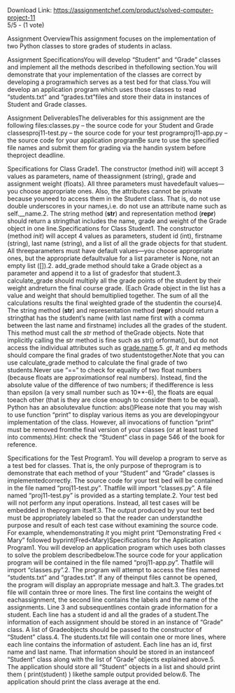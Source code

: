 Download Link: https://assignmentchef.com/product/solved-computer-project-11
<br>
5/5 - (1 vote)

Assignment OverviewThis assignment focuses on the implementation of two Python classes to store grades of students in aclass.



Assignment SpecificationsYou will develop “Student” and “Grade” classes and implement all the methods described in thefollowing section.You will demonstrate that your implementation of the classes are correct by developing a programwhich serves as a test bed for that class.You will develop an application program which uses those classes to read “students.txt” and “grades.txt”files and store their data in instances of Student and Grade classes.

Assignment DeliverablesThe deliverables for this assignment are the following files:classes.py – the source code for your Student and Grade classesproj11-test.py – the source code for your test programproj11-app.py – the source code for your application programBe sure to use the specified file names and submit them for grading via the handin system before theproject deadline.

Specifications for Class Grade1. The constructor (method <i>_init_</i>) will accept 3 values as parameters, name of theassignment (string), grade and assignment weight (floats). All three parameters must havedefault values—you choose appropriate ones. Also, the attributes cannot be private because youneed to access them in the Student class. That is, do not use double underscores in your names,i.e. do not use an attribute name such as self.__name.2. The string method (__str__) and representation method (__repr__) should return a stringthat includes the name, grade and weight of the Grade object in one line.Specifications for Class Student1. The constructor (method <i>_init_</i>) will accept 4 values as parameters, student id (int), firstname (string), last name (string), and a list of all the grade objects for that student. All threeparameters must have default values—you choose appropriate ones, but the appropriate defaultvalue for a list parameter is None, not an empty list ([]).2. add_grade method should take a Grade object as a parameter and append it to a list of gradesfor that student.3. calculate_grade should multiply all the grade points of the student by their weight andreturn the final course grade. (Each Grade object in the list has a value and weight that should bemultiplied together. The sum of all the calculations results the final weighted grade of the studentin the course)4. The string method (__str__) and representation method (__repr__) should return a stringthat has the student’s name (with last name first with a comma between the last name and firstname) includes all the grades of the student. This method must call the <i>_str_</i> method of theGrade objects. Note that implicitly calling the <i>_str_</i> method is fine such as str() orformat(), but do not access the individual attributes such as <a class="ot-anchor aaTEdf" dir="ltr" href="http://grade.name/" target="_blank" rel="nofollow noopener">grade.name</a>.5. <i>_gt_</i>, <i>_lt_</i> and <i>_eq_</i> methods should compare the final grades of two studentstogether.Note that you can use calculate_grade method to calculate the final grade of two students.Never use “==” to check for equality of two float numbers (because floats are approximationsof real numbers). Instead, find the absolute value of the difference of two numbers; if thedifference is less than epsilon (a very small number such as 10**-6), the floats are equal toeach other (that is they are close enough to consider them to be equal). Python has an absolutevalue function: abs()Please note that you may wish to use function “print” to display various items as you are developingyour implementation of the class. However, all invocations of function “print” must be removed fromthe final version of your classes (or at least turned into comments).Hint: check the “Student” class in page 546 of the book for reference.

Specifications for the Test Program1. You will develop a program to serve as a test bed for classes. That is, the only purpose of theprogram is to demonstrate that each method of your “Student” and “Grade” classes is implementedcorrectly. The source code for your test bed will be contained in the file named “proj11-test.py”. Thatfile will import “classes.py”. A file named “proj11-test.py” is provided as a starting template.2. Your test bed will not perform any input operations. Instead, all test cases will be embedded in theprogram itself.3. The output produced by your test bed must be appropriately labeled so that the reader can understandthe purpose and result of each test case without examining the source code. For example, whendemonstrating <i>_lt_</i> you might print “Demonstrating Fred &lt; Mary” followed byprint(Fred&lt;Mary)Specifications for the Application Program1. You will develop an application program which uses both classes to solve the problem describedbelow.The source code for your application program will be contained in the file named “proj11-app.py”. Thatfile will import “classes.py”.2. The program will attempt to access the files named “students.txt” and “grades.txt”. If any of theinput files cannot be opened, the program will display an appropriate message and halt.3. The grades.txt file will contain three or more lines. The first line contains the weight of eachassignment, the second line contains the labels and the name of the assignments. Line 3 and subsequentlines contain grade information for a student. Each line has a student id and all the grades of a student.The information of each assignment should be stored in an instance of “Grade” class. A list of Gradeobjects should be passed to the constructor of “Student” class.4. The students.txt file will contain one or more lines, where each line contains the information of astudent. Each line has an id, first name and last name. That information should be stored in an instanceof “Student” class along with the list of “Grade” objects explained above.5. The application should store all “Student” objects in a list and should print them ( print(student) ) likethe sample output provided below.6. The application should print the class average at the end.